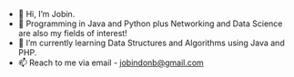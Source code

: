 - 👋 Hi, I’m Jobin.
- 👀 Programming in Java and Python plus Networking and Data Science are also my fields of interest!
- 🌱 I’m currently learning Data Structures and Algorithms using Java and PHP. 
- 📫 Reach to me via email - jobindonb@gmail.com

<!---
Jobin-github/Jobin-github is a ✨ special ✨ repository because its `README.md` (this file) appears on your GitHub profile.
You can click the Preview link to take a look at your changes.
--->
